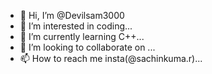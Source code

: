 - 👋 Hi, I’m @Devilsam3000
- 👀 I’m interested in coding...
- 🌱 I’m currently learning C++...
- 💞️ I’m looking to collaborate on ...
- 📫 How to reach me insta(@sachinkuma.r)...

<!---
Devilsam3000/Devilsam3000 is a ✨ special ✨ repository because its `README.md` (this file) appears on your GitHub profile.
You can click the Preview link to take a look at your changes.
--->
